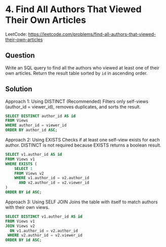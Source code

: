 # 4. Find All Authors That Viewed Their Own Articles

LeetCode: https://leetcode.com/problems/find-all-authors-that-viewed-their-own-articles

## Question
Write an SQL query to find all the authors who viewed at least one of their own articles.
Return the result table sorted by `id` in ascending order.

## Solution

Approach 1: Using DISTINCT (Recommended)
Filters only self-views (author_id = viewer_id), removes duplicates, and sorts the result.
```sql
SELECT DISTINCT author_id AS id
FROM Views
WHERE author_id = viewer_id
ORDER BY author_id ASC;
```

Approach 2: Using EXISTS
Checks if at least one self-view exists for each author. DISTINCT is not required because EXISTS returns a boolean result.
```sql
SELECT v1.author_id AS id
FROM Views v1
WHERE EXISTS (
    SELECT 1
    FROM Views v2
    WHERE v1.author_id = v2.author_id 
      AND v2.author_id = v2.viewer_id
)
ORDER BY id ASC;
```

Approach 3: Using SELF JOIN
Joins the table with itself to match authors with their own views.
```sql
SELECT DISTINCT v1.author_id AS id
FROM Views v1
JOIN Views v2 
  ON v1.author_id = v2.author_id 
 WHERE v2.author_id = v2.viewer_id
ORDER BY id ASC;
```
